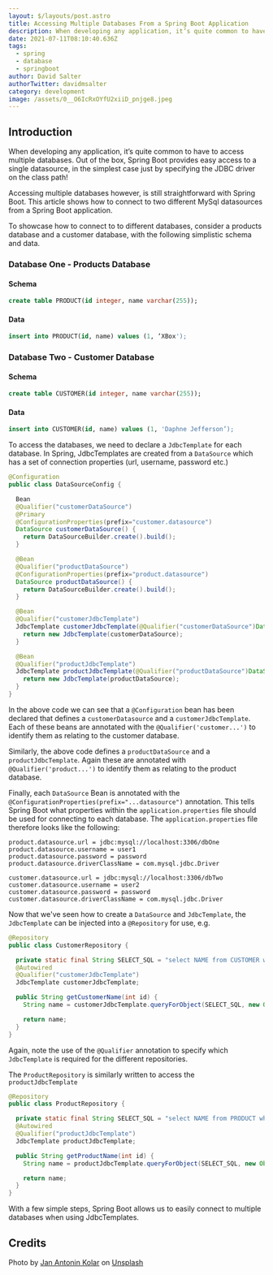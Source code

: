 ```yaml
---
layout: $/layouts/post.astro
title: Accessing Multiple Databases From a Spring Boot Application
description: When developing any application, it’s quite common to have to access multiple databases. Out of the box, Spring Boot provides easy access to a single datasource, in the simplest case just by specifying the JDBC driver on the class path!
date: 2021-07-11T08:10:40.636Z
tags:
  - spring
  - database
  - springboot
author: David Salter
authorTwitter: davidmsalter
category: development
image: /assets/0__O6IcRxOYfU2xiiD_pnjge8.jpeg
---
```


## Introduction

When developing any application, it’s quite common to have to access multiple databases. Out of the box, Spring Boot provides easy access to a single datasource, in the simplest case just by specifying the JDBC driver on the class path!

Accessing multiple databases however, is still straightforward with Spring Boot. This article shows how to connect to two different MySql datasources from a Spring Boot application.

To showcase how to connect to to different databases, consider a products database and a customer database, with the following simplistic schema and data.

### Database One - Products Database

#### Schema

```sql
create table PRODUCT(id integer, name varchar(255));
```

#### Data

```sql
insert into PRODUCT(id, name) values (1, ‘XBox');
```

### Database Two - Customer Database

#### Schema

```sql
create table CUSTOMER(id integer, name varchar(255));
```

#### Data

```sql
insert into CUSTOMER(id, name) values (1, 'Daphne Jefferson’);
```

To access the databases, we need to declare a `JdbcTemplate` for each database. In Spring, JdbcTemplates are created from a `DataSource` which has a set of connection properties (url, username, password etc.)

```java
@Configuration
public class DataSourceConfig {

  Bean
  @Qualifier("customerDataSource")
  @Primary
  @ConfigurationProperties(prefix="customer.datasource")
  DataSource customerDataSource() {
    return DataSourceBuilder.create().build();
  }

  @Bean
  @Qualifier("productDataSource")
  @ConfigurationProperties(prefix="product.datasource")
  DataSource productDataSource() {
    return DataSourceBuilder.create().build();
  }

  @Bean
  @Qualifier("customerJdbcTemplate")
  JdbcTemplate customerJdbcTemplate(@Qualifier("customerDataSource")DataSource customerDataSource) {
    return new JdbcTemplate(customerDataSource);
  }

  @Bean
  @Qualifier("productJdbcTemplate")
  JdbcTemplate productJdbcTemplate(@Qualifier("productDataSource")DataSource productDataSource) {
    return new JdbcTemplate(productDataSource);
  }
}
```

In the above code we can see that a `@Configuration` bean has been declared that defines a `customerDatasource` and a `customerJdbcTemplate`. Each of these beans are annotated with the `@Qualifier('customer...')` to identify them as relating to the customer database.

Similarly, the above code defines a `productDataSource` and a `productJdbcTemplate`. Again these are annotated with `@Qualifier('product...')` to identify them as relating to the product database.

Finally, each `DataSource` Bean is annotated with the `@ConfigurationProperties(prefix="...datasource")` annotation. This tells Spring Boot what properties within the `application.properties` file should be used for connecting to each database. The `application.properties` file therefore looks like the following:

```properties
product.datasource.url = jdbc:mysql://localhost:3306/dbOne
product.datasource.username = user1
product.datasource.password = password
product.datasource.driverClassName = com.mysql.jdbc.Driver

customer.datasource.url = jdbc:mysql://localhost:3306/dbTwo
customer.datasource.username = user2
customer.datasource.password = password
customer.datasource.driverClassName = com.mysql.jdbc.Driver
```

Now that we've seen how to create a `DataSource` and `JdbcTemplate`, the `JdbcTemplate` can be injected into a `@Repository` for use, e.g.

```java
@Repository
public class CustomerRepository {

  private static final String SELECT_SQL = "select NAME from CUSTOMER where ID=?";
  @Autowired
  @Qualifier("customerJdbcTemplate")
  JdbcTemplate customerJdbcTemplate;

  public String getCustomerName(int id) {
    String name = customerJdbcTemplate.queryForObject(SELECT_SQL, new Object[] {id}, String.class);

    return name;
  }
}
```

Again, note the use of the `@Qualifier` annotation to specify which `JdbcTemplate` is required for the different repositories.

The `ProductRepository` is similarly written to access the `productJdbcTemplate`

```java
@Repository
public class ProductRepository {

  private static final String SELECT_SQL = "select NAME from PRODUCT where ID=?";
  @Autowired
  @Qualifier("productJdbcTemplate")
  JdbcTemplate productJdbcTemplate;

  public String getProductName(int id) {
    String name = productJdbcTemplate.queryForObject(SELECT_SQL, new Object[] {id}, String.class);

    return name;
  }
}
```

With a few simple steps, Spring Boot allows us to easily connect to multiple databases when using JdbcTemplates.

## Credits

Photo by [Jan Antonin Kolar](https://unsplash.com/@jankolar?utm_source=medium&utm_medium=referral) on [Unsplash](https://unsplash.com/?utm_source=medium&utm_medium=referral)
